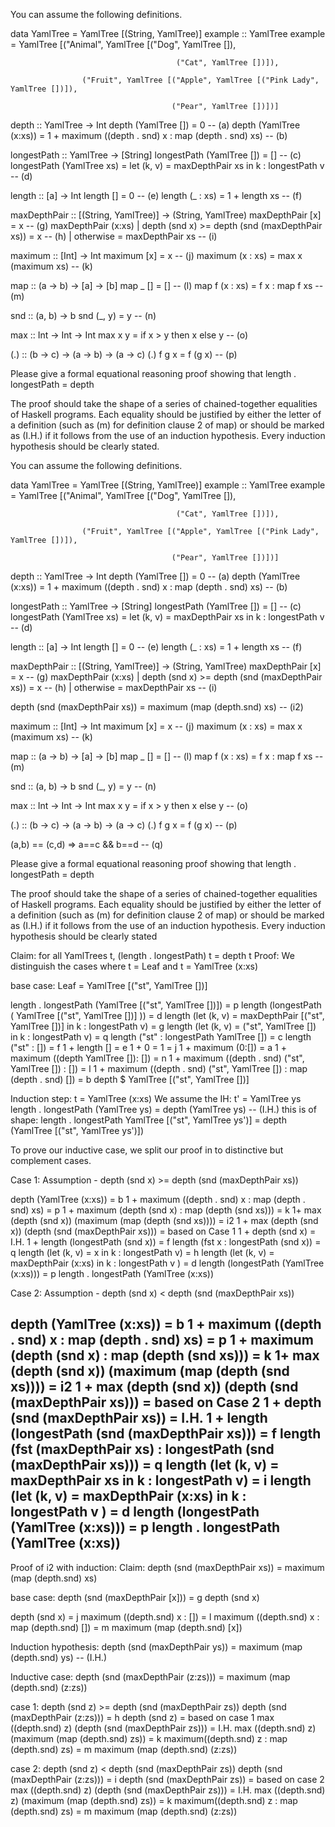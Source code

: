 You can assume the following definitions.

data YamlTree = YamlTree [(String, YamlTree)]
example :: YamlTree
example = YamlTree [("Animal", YamlTree [("Dog", YamlTree []),

                                         ("Cat", YamlTree [])]),

                    ("Fruit", YamlTree [("Apple", YamlTree [("Pink Lady", YamlTree [])]),

                                        ("Pear", YamlTree [])])]




depth :: YamlTree -> Int
depth (YamlTree [])     = 0 -- (a)
depth (YamlTree (x:xs)) = 1 + maximum ((depth . snd) x : map (depth . snd) xs) -- (b)


longestPath :: YamlTree -> [String]
longestPath (YamlTree []) = [] -- (c)
longestPath (YamlTree xs) = let (k, v) = maxDepthPair xs in k : longestPath v -- (d)

length :: [a] -> Int
length []       = 0 -- (e)
length (_ : xs) = 1 + length xs -- (f)

maxDepthPair :: [(String, YamlTree)] -> (String, YamlTree)
maxDepthPair [x] = x -- (g)
maxDepthPair (x:xs)
    | depth (snd x) >= depth (snd (maxDepthPair xs)) = x -- (h)
    | otherwise = maxDepthPair xs -- (i)

maximum :: [Int] -> Int
maximum [x]      = x -- (j)
maximum (x : xs) = max x (maximum xs) -- (k)

map :: (a -> b) -> [a] -> [b]
map _ []       = [] -- (l)
map f (x : xs) = f x : map f xs -- (m)

snd :: (a, b) -> b
snd (_, y) = y -- (n)

max :: Int -> Int -> Int
max x y = if x > y then x else y -- (o)

(.) :: (b -> c) -> (a -> b) -> (a -> c)
(.) f g x = f (g x) -- (p)

Please give a formal equational reasoning proof showing that 
length . longestPath = depth

The proof should take the shape of a series of chained-together equalities of Haskell programs. Each equality should be justified by either the letter of a definition (such as (m) for definition clause 2 of map) or should be marked as (I.H.) if it follows from the use of an induction hypothesis. Every induction hypothesis should be clearly stated.

You can assume the following definitions.

data YamlTree = YamlTree [(String, YamlTree)]
example :: YamlTree
example = YamlTree [("Animal", YamlTree [("Dog", YamlTree []),

                                         ("Cat", YamlTree [])]),

                    ("Fruit", YamlTree [("Apple", YamlTree [("Pink Lady", YamlTree [])]),

                                        ("Pear", YamlTree [])])]




depth :: YamlTree -> Int
depth (YamlTree [])     = 0 -- (a)
depth (YamlTree (x:xs)) = 1 + maximum ((depth . snd) x : map (depth . snd) xs) -- (b)


longestPath :: YamlTree -> [String]
longestPath (YamlTree []) = [] -- (c)
longestPath (YamlTree xs) = let (k, v) = maxDepthPair xs in k : longestPath v -- (d)

length :: [a] -> Int
length []       = 0 -- (e)
length (_ : xs) = 1 + length xs -- (f)

maxDepthPair :: [(String, YamlTree)] -> (String, YamlTree)
maxDepthPair [x] = x -- (g)
maxDepthPair (x:xs)
    | depth (snd x) >= depth (snd (maxDepthPair xs)) = x -- (h)
    | otherwise = maxDepthPair xs -- (i)

depth (snd (maxDepthPair xs)) = maximum (map (depth.snd) xs) -- (i2)

maximum :: [Int] -> Int
maximum [x]      = x -- (j)
maximum (x : xs) = max x (maximum xs) -- (k)

map :: (a -> b) -> [a] -> [b]
map _ []       = [] -- (l)
map f (x : xs) = f x : map f xs -- (m)

snd :: (a, b) -> b
snd (_, y) = y -- (n)

max :: Int -> Int -> Int
max x y = if x > y then x else y -- (o)

(.) :: (b -> c) -> (a -> b) -> (a -> c)
(.) f g x = f (g x) -- (p)

(a,b) == (c,d) => a==c && b==d -- (q)

Please give a formal equational reasoning proof showing that 
length . longestPath = depth

The proof should take the shape of a series of chained-together equalities of Haskell programs. Each equality should be justified by either the letter of a definition (such as (m) for definition clause 2 of map) or should be marked as (I.H.) if it follows from the use of an induction hypothesis. Every induction hypothesis should be clearly stated

Claim: for all YamlTrees t, (length . longestPath) t = depth t
Proof:
We distinguish the cases where t = Leaf and t = YamlTree (x:xs)

base case: Leaf =  YamlTree [("st", YamlTree [])]

length . longestPath (YamlTree [("st", YamlTree [])])
= p
length (longestPath ( YamlTree [("st", YamlTree [])] ))
= d
length (let (k, v) = maxDepthPair [("st", YamlTree [])] in k : longestPath v)
= g
length (let (k, v) =  ("st", YamlTree []) in k : longestPath v)
= q
length ("st" : longestPath YamlTree [])
= c
length ("st" : [])
= f
1 + length []
= e
1 + 0 = 1
= j
1 + maximum (0:[])
= a
1 + maximum ((depth YamlTree []): [])
= n
1 + maximum ((depth . snd) ("st", YamlTree []) : [])
= l
1 + maximum ((depth . snd) ("st", YamlTree [])  : map (depth . snd) []) 
= b
depth $ YamlTree [("st", YamlTree [])]    


Induction step: t = YamlTree (x:xs)
We assume the IH: t' = YamlTree ys
length . longestPath (YamlTree ys) = depth (YamlTree ys) -- (I.H.)
this is of shape:
length . longestPath YamlTree [("st", YamlTree ys')] 
= depth (YamlTree [("st", YamlTree ys')]) 

To prove our inductive case, we split our proof in to distinctive but complement cases.

Case 1: Assumption - depth (snd x) >= depth (snd (maxDepthPair xs))

depth (YamlTree (x:xs))
= b 
1 + maximum ((depth . snd) x : map (depth . snd) xs)
= p
1 + maximum (depth (snd x) : map (depth (snd xs)))
= k
1+ max (depth (snd x)) (maximum (map (depth (snd xs))))
= i2
1 + max (depth (snd x)) (depth (snd (maxDepthPair xs)))
= based on Case 1
1 + depth (snd x)
= I.H.
1 + length (longestPath (snd x))
= f
length (fst x : longestPath (snd x))
= q
length (let (k, v) = x in k : longestPath v)
= h
length (let (k, v) = maxDepthPair (x:xs) in k : longestPath v )
= d
length (longestPath (YamlTree (x:xs)))
= p
length . longestPath (YamlTree (x:xs))

Case 2: Assumption - depth (snd x) < depth (snd (maxDepthPair xs))

depth (YamlTree (x:xs))
= b 
1 + maximum ((depth . snd) x : map (depth . snd) xs)
= p
1 + maximum (depth (snd x) : map (depth (snd xs)))
= k
1+ max (depth (snd x)) (maximum (map (depth (snd xs))))
= i2
1 + max (depth (snd x)) (depth (snd (maxDepthPair xs)))
= based on Case 2
1 + depth (snd (maxDepthPair xs))
= I.H.
1 + length (longestPath (snd (maxDepthPair xs)))
= f
length (fst (maxDepthPair xs) : longestPath (snd (maxDepthPair xs)))
= q
length (let (k, v) = maxDepthPair xs in k : longestPath v)
= i
length (let (k, v) = maxDepthPair (x:xs) in k : longestPath v )
= d
length (longestPath (YamlTree (x:xs)))
= p
length . longestPath (YamlTree (x:xs))
------------------------------------------------------------------------------------
Proof of i2 with induction:
Claim: depth (snd (maxDepthPair xs)) = maximum (map (depth.snd) xs)

base case:
depth (snd (maxDepthPair [x]))
= g
depth (snd x)

depth (snd x)
= j
maximum ((depth.snd) x : [])
= l
maximum ((depth.snd) x : map (depth.snd) [])
= m
maximum (map (depth.snd) [x])

Induction hypothesis:
depth (snd (maxDepthPair ys)) = maximum (map (depth.snd) ys) -- (I.H.)

Inductive case:
depth (snd (maxDepthPair (z:zs))) = maximum (map (depth.snd) (z:zs))

case 1: depth (snd z) >= depth (snd (maxDepthPair zs))
depth (snd (maxDepthPair (z:zs)))
= h
depth (snd z)
= based on case 1
max ((depth.snd) z) (depth (snd (maxDepthPair zs)))
= I.H.
max ((depth.snd) z) (maximum (map (depth.snd) zs))
= k
maximum((depth.snd) z : map (depth.snd) zs)
= m
maximum (map (depth.snd) (z:zs))

case 2: depth (snd z) < depth (snd (maxDepthPair zs))
depth (snd (maxDepthPair (z:zs)))
= i
depth (snd (maxDepthPair zs))
= based on case 2
max ((depth.snd) z) (depth (snd (maxDepthPair zs)))
= I.H.
max ((depth.snd) z) (maximum (map (depth.snd) zs))
= k
maximum((depth.snd) z : map (depth.snd) zs)
= m
maximum (map (depth.snd) (z:zs))
